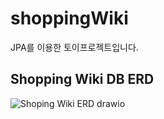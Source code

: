 # shoppingWiki
JPA를 이용한 토이프로젝트입니다.

## Shopping Wiki DB ERD

![Shoping Wiki ERD drawio](https://github.com/kibongcoders/shoppingWiki/assets/54662349/ca14504f-91bd-45c7-aebe-977f4091d2e4)
